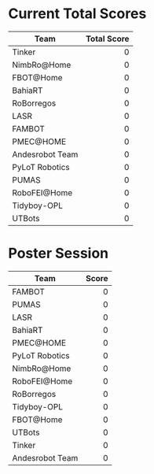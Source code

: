 # Current Total Scores
|      Team       | Total Score |
| --------------- | ----------: |
| Tinker          |           0 |
| NimbRo@Home     |           0 |
| FBOT@Home       |           0 |
| BahiaRT         |           0 |
| RoBorregos      |           0 |
| LASR            |           0 |
| FAMBOT          |           0 |
| PMEC@HOME       |           0 |
| Andesrobot Team |           0 |
| PyLoT Robotics  |           0 |
| PUMAS           |           0 |
| RoboFEI@Home    |           0 |
| Tidyboy-OPL     |           0 |
| UTBots          |           0 |

# Poster Session
|      Team       | Score |
| --------------- | ----: |
| FAMBOT          |     0 |
| PUMAS           |     0 |
| LASR            |     0 |
| BahiaRT         |     0 |
| PMEC@HOME       |     0 |
| PyLoT Robotics  |     0 |
| NimbRo@Home     |     0 |
| RoboFEI@Home    |     0 |
| RoBorregos      |     0 |
| Tidyboy-OPL     |     0 |
| FBOT@Home       |     0 |
| UTBots          |     0 |
| Tinker          |     0 |
| Andesrobot Team |     0 |

